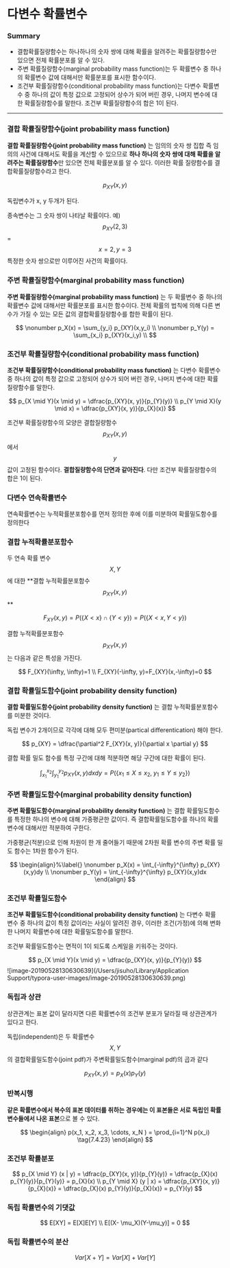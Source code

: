 <script> MathJax.Hub.Queue(["Typeset",MathJax.Hub]); </script>

# 다변수 확률변수

### Summary

- 결합확률질량함수는 하나하나의 숫자 쌍에 대해 확률을 알려주는 확률질량함수만 있으면 전체 확률분포를 알 수 있다.
- 주변 확률질량함수(marginal probability mass function)는 두 확률변수 중 하나의 확률변수 값에 대해서만 확률분포를 표시한 함수이다.
- 조건부 확률질량함수(conditional probability mass function)는 다변수 확률변수 중 하나의 값이 특정 값으로 고정되어 상수가 되어 버린 경우, 나머지 변수에 대한 확률질량함수를 말한다. 조건부 확률질량함수의 합은 1이 된다.  

_________

### 결합 확률질량함수(joint probability mass function)

**결합 확률질량함수(joint probability mass function)** 는 임의의 숫자 쌍 집합 즉 임의의 사건에 대해서도 확률을 계산할 수 있으므로 **하나 하나의 숫자 쌍에 대해 확률을 알려주는 확률질량함수**만 있으면 전체 확률분포를 알 수 있다. 이러한 확률 질량함수를 결합확률질량함수라고 한다. 

$$
p_{XY}(x, y)
$$

독립변수가 x, y 두개가 된다. 

종속변수는 그 숫자 쌍이 나타날 확률이다. 예) $$p_{XY}(2, 3)$$ = $${x=2, y=3}$$ 특정한 숫자 쌍으로만 이루어진 사건의 확률이다.

### 주변 확률질량함수(marginal probability mass function)

**주변 확률질량함수(marginal probability mass function)** 는 두 확률변수 중 하나의 확률변수 값에 대해서만 확률분포를 표시한 함수이다. 전체 확률의 법칙에 의해 다른 변수가 가질 수 있는 모든 값의 결합확률질량함수를 합한 확률이 된다.

$$
\nonumber  p_X(x) = \sum_{y_i} p_{XY}(x,y_i) \\
\nonumber  p_Y(y) = \sum_{x_i} p_{XY}(x_i,y) \\
$$

### 조건부 확률질량함수(conditional probability mass function)

**조건부 확률질량함수(conditional probability mass function)** 는 다변수 확률변수 중 하나의 값이 특정 값으로 고정되어 상수가 되어 버린 경우, 나머지 변수에 대한 확률질량함수를 말한다.

$$
p_{X \mid Y}(x \mid y) = \dfrac{p_{XY}(x, y)}{p_{Y}(y)} \\
p_{Y \mid X}(y \mid x) = \dfrac{p_{XY}(x, y)}{p_{X}(x)}
$$

조건부 확률질량함수의 모양은 결합질량함수 $$p_{XY}(x, y)$$ 에서 $$y$$ 값이 고정된 함수이다. **결합질량함수의 단면과 같아진다**. 다만 조건부 확률질량함수의 합은 1이 된다.  

### 다변수 연속확률변수

연속확률변수는 누적확률분포함수를 먼저 정의한 후에 이를 미분하여 확률밀도함수를 정의한다

### 결합 누적확률분포함수

두 연속 확률 변수 $$X, Y$$ 에 대한 **결합 누적확률분포함수 $$p_{XY}(x, y)$$ **

$$
F_{XY}(x, y) = P(\{ X < x \} \cap \{ Y < y \}) = P(\{X < x, Y < y\})
$$

결합 누적확률분포함수 $$p_{XY}(x, y)$$ 는 다음과 같은 특성을 가진다.

$$
F_{XY}(\infty, \infty)=1 \\
F_{XY}(-\infty, y)=F_{XY}(x,-\infty)=0
$$

### 결합 확률밀도함수(joint probability density function)

**결합 확률밀도함수(joint probability density function)** 는 결합 누적확률분포함수를 미분한 것이다.

독립 변수가 2개이므로 각각에 대해 모두 편미분(partical differentication) 해야 한다.

$$
p_{XY} = \dfrac{\partial^2 F_{XY}(x, y)}{\partial x \partial y}
$$

결합 확률 밀도 함수를 특정 구간에 대해 적분하면 해당 구간에 대한 확률이 된다.

$$
\int_{x_1}^{x_2} \int_{y_1}^{y_2} p_{XY}(x,y)dxdy = P\big(\{ x_1 \leq X \leq x_2, \; y_1 \leq Y \leq y_2 \}\big)
$$

### 주변 확률밀도함수(marginal probability density function)

**주변 확률밀도함수(marginal probability density function)** 는 결합 확률밀도함수를 특정한 하나의 변수에 대해 가중평균한 값이다. 즉 결합확률밀도함수를 하나의 확률변수에 대해서만 적분하여 구한다. 

가중평균(적분)으로 인해 차원이 한 개 줄어들기 때문에 2차원 확률 변수의 주변 확률 밀도 함수는 1차원 함수가 된다.

$$
\begin{align}%\label{}
\nonumber  p_X(x) = \int_{-\infty}^{\infty} p_{XY}(x,y)dy \\
\nonumber  p_Y(y) = \int_{-\infty}^{\infty} p_{XY}(x,y)dx
\end{align} 
$$

### 조건부 확률밀도함수

**조건부 확률밀도함수(conditional probability density function)** 는 다변수 확률 변수 중 하나의 값이 특정 값이라는 사실이 알려진 경우, 이러한 조건(가정)에 의해 변화한 나머지 확률변수에 대한 확률밀도함수를 말한다.

조건부 확률밀도함수는 면적이 1이 되도록 스케일을 키워주는 것이다.

$$
p_{X \mid Y}(x \mid y) = \dfrac{p_{XY}(x, y)}{p_{Y}(y)}
$$
![image-20190528130630639](/Users/jisuho/Library/Application Support/typora-user-images/image-20190528130630639.png)

### 독립과 상관

상관관계는 표본 값이 달라지면 다른 확률변수의 조건부 분포가 달라질 때 상관관계가 있다고 한다.

독립(independent)은 두 확률변수 $$X , Y$$ 의 결합확률밀도함수(joint pdf)가 주변확률밀도함수(marginal pdf)의 곱과 같다

$$
p_{XY}(x, y) = p_X(x)p_Y(y)
$$

### 반복시행

**같은 확률변수에서 복수의 표본 데이터를 취하는 경우에는 이 표본들은 서로 독립인 확률변수들에서 나온 표본**으로 볼 수 있다.

$$
\begin{align}
p(x_1, x_2, x_3, \cdots, x_N ) = \prod_{i=1}^N p(x_i)
\tag{7.4.23}
\end{align}
$$

### 조건부 확률분포

$$
p_{X \mid Y} (x | y) = \dfrac{p_{XY}(x, y)}{p_{Y}(y)} = \dfrac{p_{X}(x) p_{Y}(y)}{p_{Y}(y)} = p_{X}(x) \\
p_{Y \mid X} (y | x) = \dfrac{p_{XY}(x, y)}{p_{X}(x)} = \dfrac{p_{X}(x) p_{Y}(y)}{p_{X}(x)} = p_{Y}(y)
$$

### 독립 확률변수의 기댓값

$$
E[XY] = E[X]E[Y] \\
E[(X- \mu_X)(Y-\mu_y)] = 0
$$

### 독립 확률변수의 분산

$$
Var[X + Y] = Var[X] + Var[Y]
$$

